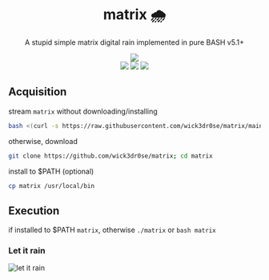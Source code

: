 <div align="center">
<h1>matrix 🌧️</h1>
<p>A stupid simple matrix digital rain implemented in pure BASH v5.1+</p>
<img src="matrix.gif">
<br/>
<img src="https://shields.io/badge/made-with%20%20bash-green?style=flat-square&color=d5c4a1&labelColor=1d2021&logo=gnu-bash">
<img src=https://img.shields.io/badge/Maintained%3F-yes-green.svg></img>  
<a href="https://discord.gg/W4mQqNnfSq">
<img src="https://discordapp.com/api/guilds/913584348937207839/widget.png?style=shield"/></a>
</div>

## Acquisition
stream `matrix` without downloading/installing
```bash
bash <(curl -s https://raw.githubusercontent.com/wick3dr0se/matrix/main/matrix)
```

otherwise, download
```bash
git clone https://github.com/wick3dr0se/matrix; cd matrix
```

install to $PATH (optional)
```bash
cp matrix /usr/local/bin
```

## Execution
if installed to $PATH `matrix`, otherwise `./matrix` or `bash matrix`

### Let it rain
![let it rain](https://media1.tenor.com/m/wYaAw3v5zN0AAAAd/tiziano-ferro-rain.gif)
